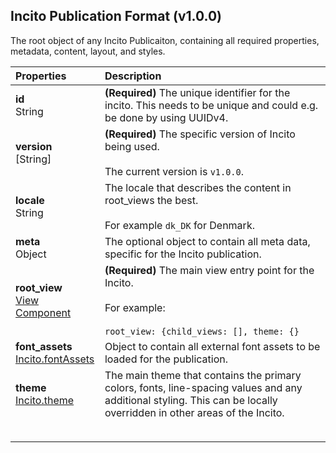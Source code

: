 ## Incito Publication Format (v1.0.0)

The root object of any Incito Publicaiton, containing all required properties, metadata, content, layout, and styles.

| Properties | Description |
|:--|:--|
| **id** <br> String | **(Required)** The unique identifier for the incito. This needs to be unique and could e.g. be done by using UUIDv4.|
| **version** <br> [String] | **(Required)** The specific version of Incito being used. <br><br> The current version is `v1.0.0`. |
| **locale** <br> String | The locale that describes the content in root_views the best. <br><br> For example `dk_DK` for Denmark. |
| **meta** <br> Object | The optional object to contain all meta data, specific for the Incito publication. |
| **root_view** <br> [View Component](view-component.md) | **(Required)** The main view entry point for the Incito. <br><br> For example: <br><br> ```root_view: {child_views: [], theme: {}``` |
| **font_assets** <br> [Incito.fontAssets](incito-font-assets.md) | Object to contain all external font assets to be loaded for the publication. |
| **theme** <br> [Incito.theme](incito-theme.md) | The main theme that contains the primary colors, fonts, line-spacing values and any additional styling. This can be locally overridden in other areas of the Incito.|
| **‌** |  |
|  |  |
